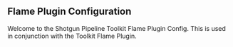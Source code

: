 ## Flame Plugin Configuration

Welcome to the Shotgun Pipeline Toolkit Flame Plugin Config.
This is used in conjunction with the Toolkit Flame Plugin.

